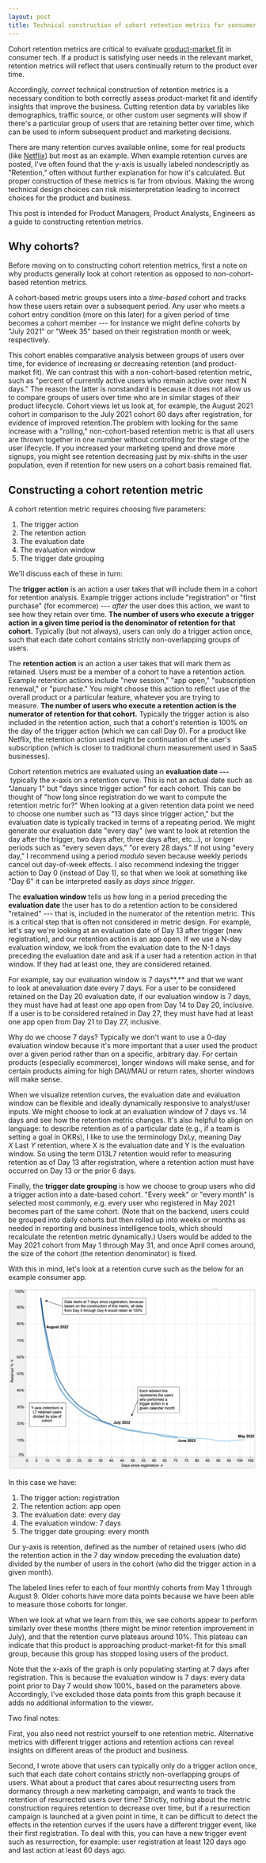 ```yaml
---
layout: post
title: Technical construction of cohort retention metrics for consumer products
---
```


Cohort retention metrics are critical to evaluate [product-market fit](https://greatness.floodgate.com/episodes/andy-rachleff-on-how-to-know-if-youve-got-product-market-fit-XxGvX8DH/transcript) in consumer tech. If a product is satisfying user needs in the relevant market, retention metrics will reflect that users continually return to the product over time.

Accordingly, *correct* technical construction of retention metrics is a necessary condition to both correctly assess product-market fit and identify insights that improve the business. Cutting retention data by variables like demographics, traffic source, or other custom user segments will show if there's a particular group of users that are retaining better over time, which can be used to inform subsequent product and marketing decisions.

There are many retention curves available online, some for real products (like [Netflix](https://www.vox.com/recode/22311987/paramount-netflix-streaming-wars-charts-antenna)) but most as an example. When example retention curves are posted, I've often found that the y-axis is usually labeled nondescriptly as "Retention," often without further explanation for how it's calculated. But proper construction of these metrics is far from obvious. Making the wrong technical design choices can risk misinterpretation leading to incorrect choices for the product and business.

This post is intended for Product Managers, Product Analysts, Engineers as a guide to constructing retention metrics.

## Why cohorts?

Before moving on to constructing cohort retention metrics, first a note on why products generally look at cohort retention as opposed to non-cohort-based retention metrics.

A cohort-based metric groups users into a *time-based* cohort and tracks how these users retain over a subsequent period. Any user who meets a cohort entry condition (more on this later) for a given period of time becomes a cohort member --- for instance we might define cohorts by "July 2021" or "Week 35" based on their registration month or week, respectively.

This cohort enables comparative analysis between groups of users over time, for evidence of increasing or decreasing retention (and product-market fit). We can contrast this with a non-cohort-based retention metric, such as "percent of currently active users who remain active over next N days." The reason the latter is nonstandard is because it does not allow us to compare groups of users over time who are in similar stages of their product lifecycle. Cohort views let us look at, for example, the August 2021 cohort in comparison to the July 2021 cohort 60 days after registration, for evidence of improved retention.The problem with looking for the same increase with a "rolling," non-cohort-based retention metric is that all users are thrown together in one number without controlling for the stage of the user lifecycle. If you increased your marketing spend and drove more signups, you might see retention decreasing just by mix-shifts in the user population, even if retention for new users on a cohort basis remained flat.

## Constructing a cohort retention metric

A cohort retention metric requires choosing five parameters:

1. The trigger action
2. The retention action
3. The evaluation date
4. The evaluation window
5. The trigger date grouping

We'll discuss each of these in turn:

The **trigger action** is an action a user takes that will include them in a cohort for retention analysis. Example trigger actions include "registration" or "first purchase" (for ecommerce) --- *after* the user does this action, we want to see how they retain over time. **The number of users who execute a trigger action in a given time period is the denominator of retention for that cohort.** Typically (but not always), users can only do a trigger action once, such that each date cohort contains strictly non-overlapping groups of users.

The **retention action** is an action a user takes that will mark them as retained. Users must be a member of a cohort to have a retention action. Example retention actions include "new session," "app open," "subscription renewal," or "purchase." You might choose this action to reflect use of the overall product or a particular feature, whatever you are trying to measure. **The number of users who execute a retention action is the numerator of retention for that cohort.** Typically the trigger action is also included in the retention action, such that a cohort's retention is 100% on the day of the trigger action (which we can call Day 0). For a product like Netflix, the retention action used might be continuation of the user's subscription (which is closer to traditional churn measurement used in SaaS businesses).

Cohort retention metrics are evaluated using an **evaluation date ---** typically the x-axis on a retention curve. This is not an actual date such as "January 1" but "days since trigger action" for each cohort. This can be thought of "how long since registration do we want to compute the retention metric for?" When looking at a given retention data point we need to choose one number such as "13 days since trigger action," but the evaluation date is typically tracked in terms of a repeating period. We might generate our evaluation date "every day" (we want to look at retention the day after the trigger, two days after, three days after, etc...), or longer periods such as "every seven days," "or every 28 days." If not using "every day," I recommend using a period *modulo* seven because weekly periods cancel out day-of-week effects. I also recommend indexing the trigger action to Day 0 (instead of Day 1), so that when we look at something like "Day 6" it can be interpreted easily as *days since trigger*.

The **evaluation window** tells us how long in a period preceding the **evaluation date** the user has to do a retention action to be considered "retained" --- that is, included in the numerator of the retention metric. This is a critical step that is often not considered in metric design. For example, let's say we're looking at an evaluation date of Day 13 after trigger (new registration), and our retention action is an app open. If we use a N-day evaluation window, we look from the evaluation date to the N-1 days preceding the evaluation date and ask if a user had a retention action in that window. If they had at least one, they are considered retained.

For example, say our evaluation window is 7 days**,** and that we want to look at anevaluation date every 7 days. For a user to be considered retained on the Day 20 evaluation date, if our evaluation window is 7 days, they must have had at least one app open from Day 14 to Day 20, inclusive. If a user is to be considered retained in Day 27, they must have had at least one app open from Day 21 to Day 27, inclusive.

Why do we choose 7 days? Typically we don't want to use a 0-day evaluation window because it's more important that a user used the product over a given period rather than on a specific, arbitrary day. For certain products (especially ecommerce), longer windows will make sense, and for certain products aiming for high DAU/MAU or return rates, shorter windows will make sense.

When we visualize retention curves, the evaluation date and evaluation window can be flexible and ideally dynamically responsive to analyst/user inputs. We might choose to look at an evaluation window of 7 days vs. 14 days and see how the retention metric changes. It's also helpful to align on language: to describe retention as of a particular date (e.g., if a team is setting a goal in OKRs), I like to use the terminology DxLy, meaning Day *X* Last *Y* retention, where X is the evaluation date and Y is the evaluation window. So using the term D13L7 retention would refer to measuring retention as of Day 13 after registration, where a retention action must have occurred on Day 13 or the prior 6 days.

Finally, the **trigger date grouping** is how we choose to group users who did a trigger action into a date-based cohort. "Every week" or "every month" is selected most commonly, e.g. every user who registered in May 2021 becomes part of the same cohort. (Note that on the backend, users could be grouped into daily cohorts but then rolled up into weeks or months as needed in reporting and business intelligence tools, which should recalculate the retention metric dynamically.) Users would be added to the May 2021 cohort from May 1 through May 31, and once April comes around, the size of the cohort (the retention denominator) is fixed.

With this in mind, let's look at a retention curve such as the below for an example consumer app.

![Retention curves](/images/retention.png)

In this case we have:

1. The trigger action: registration
2. The retention action: app open 
3. The evaluation date: every day
4. The evaluation window: 7 days
5. The trigger date grouping: every month

Our y-axis is retention, defined as the number of retained users (who did the retention action in the 7 day window preceding the evaluation date) divided by the number of users in the cohort (who did the trigger action in a given month).

The labeled lines refer to each of four monthly cohorts from May 1 through August 9. Older cohorts have more data points because we have been able to measure those cohorts for longer.

When we look at what we learn from this, we see cohorts appear to perform similarly over these months (there might be minor retention improvement in July), and that the retention curve plateaus around 10%. This plateau can indicate that this product is approaching product-market-fit for this small group, because this group has stopped losing users of the product.

Note that the x-axis of the graph is only populating starting at 7 days after registration. This is because the evaluation window is 7 days: every data point prior to Day 7 would show 100%, based on the parameters above. Accordingly, I've excluded those data points from this graph because it adds no additional information to the viewer.

Two final notes:

First, you also need not restrict yourself to one retention metric. Alternative metrics with different trigger actions and retention actions can reveal insights on different areas of the product and business.

Second, I wrote above that users can typically only do a trigger action once, such that each date cohort contains strictly non-overlapping groups of users. What about a product that cares about resurrecting users from dormancy through a new marketing campaign, and wants to track the retention of resurrected users over time? Strictly, nothing about the metric construction requires retention to decrease over time, but if a resurrection campaign is launched at a given point in time, it can be difficult to detect the effects in the retention curves if the users have a different trigger event, like their first registration. To deal with this, you can have a new trigger event such as resurrection, for example: user registration at least 120 days ago and last action at least 60 days ago.

